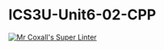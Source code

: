 # ICS3U-Unit6-02-CPP

[![Mr Coxall's Super Linter](https://github.com/Feyi-Akomolafe/ICS3U-Unit6-02-CPP/workflows/Mr%20Coxall's%20Super%20Linter/badge.svg)](https://github.com/Feyi-Akomolafe/Feyi-Akomolafe/ICS3U-Unit6-02-CPP/actions/)

